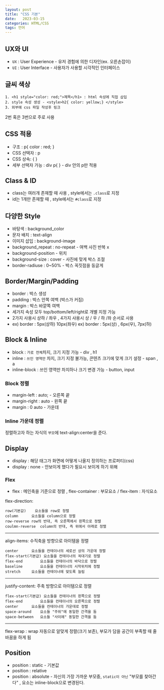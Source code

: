 ```yaml
---
layout: post
title: "CSS 기본"
date:   2023-03-15
categories: HTML/CSS
tags: 언어
---
```


## UX와 UI
- `UX` : User Experience - 유저 경험에 의한 디자인(ex. 오른손잡이)
- `UI` : User Interface - 사용자가 사용할 시각적인 인터페이스

## 글씨 색상
```
1. <h1 style="color: red;">제목</h1> : html 속성에 직접 삽입
2. style 속성 생성 - <style>h2{ color: yellow;} </style>
3. 외부에 css 파일 작성후 링크 
```
2번 혹은 3번으로 주로 사용

## CSS 적용
- 구조 : p{ color : red; }
- CSS 선택자 : p
- CSS 상속: {  }
- 세부 선택자 가능 : div p{  } - div 안의 p만 적용

## Class & ID
- class는 여러개 존재할 때 사용 , style에서는 `.class`로 지정
- id는 1개만 존재할 때 , style에서는 `#class`로 지정

## 다양한 Style
- 바탕색 : background_color
- 문자 배치 : text-align
- 이미지 삽입 : background-image
- background_repeat : no-repeat - 여백 사진 반복 x
- background-position - 위치
- background-size : cover -  사진에 맞게 박스 조절
- border-radiuse : 0~50%  - 박스 꼭짓점을 둥글게

## Border/Margin/Padding
- border : 박스 생성
- padding : 박스 안쪽 여백 (박스가 커짐)
- margin : 박스 바깥쪽 여백
- 세가지 속성 모두 top/bottom/left/right로 개별 지정 가능
- 2가지 사용시 상하 / 좌우 , 4가지 사용시 상 / 우 / 하 /좌 순서로 사용
- ex) border : 5px(상하) 10px(좌우)  ex) border : 5px(상) , 6px(우), 7px(하)

## Block & Inline
- block : `가로 전체`차지, 크기 지정 가능  - div , h1
- inline : `쓰인 영역만` 차지, 크기 지정 불가능, 콘텐츠 크기에 맞게 크기 설정 - span , a
- inline-block : 쓰인 영역만 차지하나 크기 변경 가능 - button, input

### Block 정렬
- margin-left : auto; - 오른쪽 끝
- margin-right : auto - 왼쪽 끝
- margin : 0 auto - 가운데

### Inline 가운데 정렬
정렬하고자 하는 자식의 `부모`에 text-align:center을 준다. 

## Display
- display : 해당 태그가 화면에 어떻게 나올지 정의하는 프로퍼티(css)
- display : none - 안보이게 했다가 필요시 보이게 하기 위해

### Flex
- flex : 메인축을 기준으로 정렬 , flex-container : 부모요소 / flex-item : 자식요소

flex-direction:

	row(기본값)	요소들을 row로 정렬
	column		요소들을 column으로 정렬
	row-reverse	row의 반대, 즉 오른쪽에서 왼쪽으로 정렬
	coulmn-reverse	column의 반대, 즉 위에서 아래로 정렬
    
 ---

align-items: 		수직축을 방향으로 아이템을 정렬

	center		요소들을 컨테이너의 세로선 상의 가운데 정렬
	flex-start(기본값)	요소들을 컨테이너의 꼭대기로 정렬
	flex-end		요소들을 컨테이너의 바닥으로 정렬
	baseline		요소들을 컨테이너의 시작위치에 정렬
	stretch		요소들을 컨테이너에 맞도록 늘림

---
justify-content:		주축 방향으로 아이템으로 정렬

	flex-start(기본값)	요소들을 컨테이너의 왼쪽으로 정렬
	flex-end		요소들을 컨테이너의 오른쪽으로 정렬
	center		요소들을 컨테이너의 가운데로 정렬
	space-around	요소들 "주위"에 동일한 간격을 둠
	space-between	요소들 "사이에" 동일한 간격을 둠
    
 ---

flex-wrap : wrap		자동으로 알맞게 정렬(크기 보존), 부모가 담을 공간이 부족할 때 줄바꿈을 하게 됨

## Position
- position : static - 기본값 
- position : relative
- position : absolute - 자신의 가장 가까운 부모중, `static이 아닌` "부모를 찾아간다" , 요소는 inline-block으로 변경된다.


